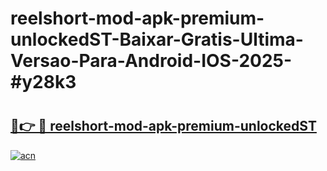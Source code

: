 # reelshort-mod-apk-premium-unlockedST-Baixar-Gratis-Ultima-Versao-Para-Android-IOS-2025-#y28k3

# <h2><a href="https://ainizakaria.my?title=reelshort-mod-apk-premium-unlockedST&ref=22M">🔗👉 🔴 reelshort-mod-apk-premium-unlockedST</a></h2>

[![acn](https://github.com/user-attachments/assets/0f9c940e-d8b0-45ae-aac7-cd30a18b3e1c)](https://ainizakaria.my?title=reelshort-mod-apk-premium-unlockedST&ref=22M)


